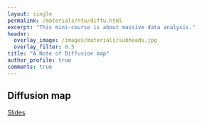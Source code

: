 ```yaml
---
layout: single
permalink: /materials/ntu/diffu.html
excerpt: "This mini-course is about massive data analysis."
header:
  overlay_image: /images/materials/subheads.jpg
  overlay_filter: 0.5
title: "A Note of Diffusion map"
author_profile: true
comments: true
---
```


## Diffusion map

  

  [Slides](/pdf/materials/ntu/diffu/expdiffu.pdf)<br>

